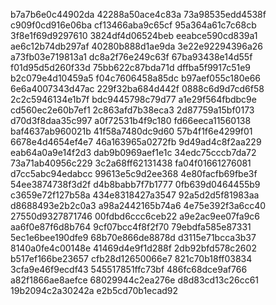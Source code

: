 b7a7b6e0c44902da
42288a50ace4c83a
73a98535edd4538f
c909f0cd916e06ba
cf13466aba9c65cf
95a364a61c7c68cb
3f8e1f69d9297610
3824df4d06524beb
eeabce590cd839a1
ae6c12b74db297af
40280b888d1ae9da
3e22e92294396a26
a73fb03e719813a1
dc8a2f76e249c63f
67ba93438e14d55f
f01d95d5d260f33d
75bb622c87bda71d
dffba5f9917c51e9
b2c079e4d10459a5
f04c7606458a85dc
b97aef055c180e66
6e6a4007343d47ac
229f32ba684d442f
0888c6d9d7cd6f58
2c2c5946134e1b7f
bdc9445798c79d77
a1e29f564fbdbc9e
cd560ec2e60b7ef1
2c863afd7b38eca3
2d87759a15bf0173
d70d3f8daa35c997
a0f72531b4f9c180
fd66eeca11560138
baf4637ab960021b
41f58a7480dc9d60
57b4f1f6e4299f01
6678e4d4654ef4e7
46a163965a0272fb
9d49ad4c8f2aa229
eab64a0a9e14f2d3
dab9b0969aef1e1c
34edc75cccb7da72
73a71ab40956c229
3c2a68ff62131438
fa04f01661276081
d7cc5abc94edabcc
99613e5c9d2ee368
4e80facfb69fbe3f
54ee3874738f3d2f
d4b8babb7f7b1777
0fb639d0464455b9
c3659e72f127b58a
434e8318427a3547
92a5d2d5f81983aa
d8688493e2b2c0a3
a98a2442165b74a6
4e75e392f3a6cc40
27550d9327871746
00fdbd6ccc6ceb22
a9e2ac9ee07fa9c6
aa6f0e87f6d8b764
9cf07bcc4f8f2f70
79ebdfa585e87331
5ec1e6bee190dfe9
68b70e866de8878d
d3115e71bcca3b37
8140a0fe4c00148e
41469d4e9f1d288f
2db92bfd578c2602
b517ef166be23657
cfb28d12650066e7
821c70b18ff03834
3cfa9e46f9ecdf43
545517851ffc73bf
486fc68dce9af766
a82f1866ae8aefce
68029944c2ea276e
d8d83cd13c26cc61
19b2094c2a30242a
e2b5cd70b1ecad92
